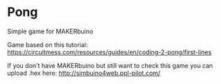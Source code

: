 # Pong
Simple game for MAKERbuino

Game based on this tutorial: https://circuitmess.com/resources/guides/en/coding-2-pong/first-lines

If you don't have MAKERbuino but still want to check this game you can upload .hex here: http://simbuino4web.ppl-pilot.com/

